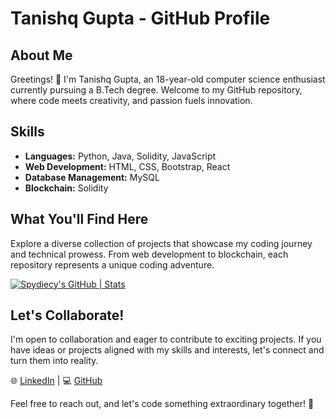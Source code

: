 # Tanishq Gupta - GitHub Profile

## About Me

Greetings! 👋 I'm Tanishq Gupta, an 18-year-old computer science enthusiast currently pursuing a B.Tech degree. Welcome to my GitHub repository, where code meets creativity, and passion fuels innovation.

## Skills

- **Languages:** Python, Java, Solidity, JavaScript
- **Web Development:** HTML, CSS, Bootstrap, React
- **Database Management:** MySQL
- **Blockchain:** Solidity

## What You'll Find Here

Explore a diverse collection of projects that showcase my coding journey and technical prowess. From web development to blockchain, each repository represents a unique coding adventure.

[![Spydiecy's GitHub | Stats](https://stats.quine.sh/Spydiecy/github?theme=dark)](http://localhost:3000?utm_source=widgets&utm_campaign=Spydiecy)

## Let's Collaborate!

I'm open to collaboration and eager to contribute to exciting projects. If you have ideas or projects aligned with my skills and interests, let's connect and turn them into reality.

🌐 [LinkedIn](https://www.linkedin.com/in/tanishq-gupta) | 💻 [GitHub](https://github.com/TanishqGupta03)

Feel free to reach out, and let's code something extraordinary together! 🚀



<!--
**Spydiecy/Spydiecy** is a ✨ _special_ ✨ repository because its `README.md` (this file) appears on your GitHub profile.

Here are some ideas to get you started:

- 🔭 I’m currently working on ...
- 🌱 I’m currently learning ...
- 👯 I’m looking to collaborate on ...
- 🤔 I’m looking for help with ...
- 💬 Ask me about ...
- 📫 How to reach me: ...
- 😄 Pronouns: ...
- ⚡ Fun fact: ...
-->
